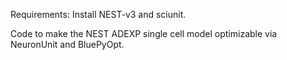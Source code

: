 Requirements: Install NEST-v3 and sciunit.

Code to make the NEST ADEXP single cell model optimizable via NeuronUnit and BluePyOpt.
